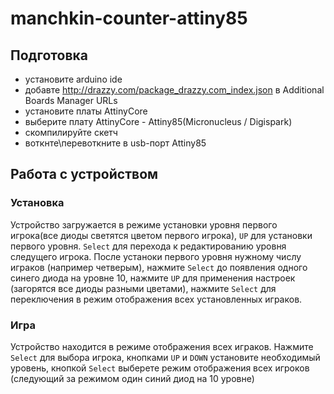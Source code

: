 # manchkin-counter-attiny85



## Подготовка

* установите arduino ide
* добавте http://drazzy.com/package_drazzy.com_index.json в Additional Boards Manager URLs
* установите платы AttinyCore 
* выберите плату AttinyCore - Attiny85(Micronucleus / Digispark)
* скомпилируйте скетч
* воткнте\перевоткните в usb-порт Attiny85


## Работа с устройством
### Установка 
Устройство загружается в режиме установки уровня первого игрока(все диоды светятся цветом первого игрока), 
`UP` для установки первого уровня. `Select` для перехода к редактированию уровня следущего игрока.
После устаноки первого уровня нужному числу играков (например четверым), нажмите `Select` до появления одного синего диода на уровне 10,
нажмите `UP` для применения настроек (загорятся все диоды разными цветами), нажмите `Select` для переключения в режим отображения всех установленных играков.

### Игра
Устройство находится в режиме отображения всех играков. Нажмите `Select` для выбора игрока, кнопками `UP` и `DOWN` установите необходимый уровень,
кнопкой `Select` выберете режим отображения всех игроков (следующий за режимом один синий диод на 10 уровне)
